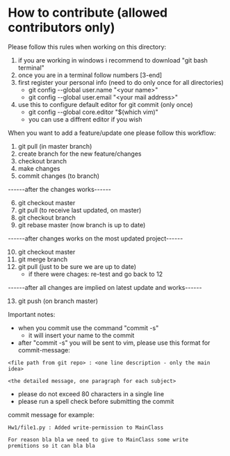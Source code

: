 # How to contribute (allowed contributors only)

Please follow this rules when working on this directory:

1. if you are working in windows i recommend to download "git bash terminal"
2. once you are in a terminal follow numbers [3-end]
3. first register your personal info (need to do only once for all directories)
    * git config --global user.name "\<your name\>"
    * git config --global user.email "\<your mail address\>"
4.  use this to configure default editor for git commit (only once)
    * git config --global core.editor "$(which vim)"
    * you can use a diffrent editor if you wish

When you want to add a feature/update one please follow this workflow:

1. git pull (in master branch)
2. create branch for the new feature/changes
3. checkout branch
4. make changes
5. commit changes (to branch)

 ------after the changes works------

6. git checkout master
7. git pull (to receive last updated, on master)
8. git checkout branch
9. git rebase master (now branch is up to date)

------after changes works on the most updated project------

10. git checkout master
11. git merge branch
12. git pull (just to be sure we are up to date)
    * if there were chages: re-test and go back to 12

------after all changes are implied on latest update and works------

13. git push (on branch master)

Important notes:

  * when you commit use the command "commit -s"
    - it will insert your name to the commit
  * after "commit -s" you will be sent to vim, please use this format for commit-message:
  ```
  <file path from git repo> : <one line description - only the main idea>

  <the detailed message, one paragraph for each subject>
  ```
  * please do not exceed 80 characters in a single line
  * please run a spell check before submitting the commit

commit message for example:
```
Hw1/file1.py : Added write-permission to MainClass

For reason bla bla we need to give to MainClass some write
premitions so it can bla bla
```
